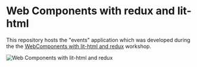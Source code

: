 # Web Components with redux and lit-html

This repository hosts the "events" application which was developed during the
the [WebComponents with lit-html and redux](http://webcomponents-with-redux.training)
workshop.


![Web Components with lit-html and redux](https://i.vimeocdn.com/vod_page_thumbnail/105023.jpg)
